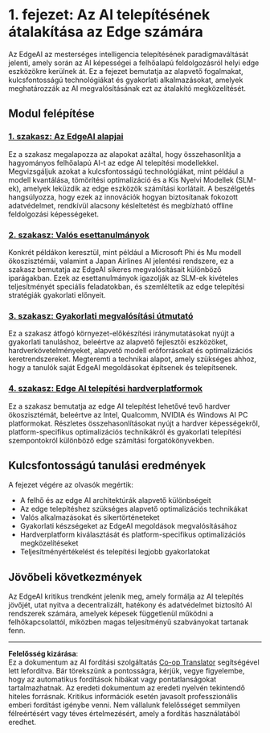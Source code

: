 <!--
CO_OP_TRANSLATOR_METADATA:
{
  "original_hash": "ddfe62b8e130979b7034bc6fbb7d510c",
  "translation_date": "2025-09-18T16:39:28+00:00",
  "source_file": "Module01/README.md",
  "language_code": "hu"
}
-->
# 1. fejezet: Az AI telepítésének átalakítása az Edge számára

Az EdgeAI az mesterséges intelligencia telepítésének paradigmaváltását jelenti, amely során az AI képességei a felhőalapú feldolgozásról helyi edge eszközökre kerülnek át. Ez a fejezet bemutatja az alapvető fogalmakat, kulcsfontosságú technológiákat és gyakorlati alkalmazásokat, amelyek meghatározzák az AI megvalósításának ezt az átalakító megközelítését.

## Modul felépítése

### [1. szakasz: Az EdgeAI alapjai](./01.EdgeAIFundamentals.md)
Ez a szakasz megalapozza az alapokat azáltal, hogy összehasonlítja a hagyományos felhőalapú AI-t az edge AI telepítési modellekkel. Megvizsgáljuk azokat a kulcsfontosságú technológiákat, mint például a modell kvantálása, tömörítési optimalizáció és a Kis Nyelvi Modellek (SLM-ek), amelyek leküzdik az edge eszközök számítási korlátait. A beszélgetés hangsúlyozza, hogy ezek az innovációk hogyan biztosítanak fokozott adatvédelmet, rendkívül alacsony késleltetést és megbízható offline feldolgozási képességeket.

### [2. szakasz: Valós esettanulmányok](./02.RealWorldCaseStudies.md)
Konkrét példákon keresztül, mint például a Microsoft Phi és Mu modell ökoszisztémái, valamint a Japan Airlines AI jelentési rendszere, ez a szakasz bemutatja az EdgeAI sikeres megvalósításait különböző iparágakban. Ezek az esettanulmányok igazolják az SLM-ek kivételes teljesítményét speciális feladatokban, és szemléltetik az edge telepítési stratégiák gyakorlati előnyeit.

### [3. szakasz: Gyakorlati megvalósítási útmutató](./03.PracticalImplementationGuide.md)
Ez a szakasz átfogó környezet-előkészítési iránymutatásokat nyújt a gyakorlati tanuláshoz, beleértve az alapvető fejlesztői eszközöket, hardverkövetelményeket, alapvető modell erőforrásokat és optimalizációs keretrendszereket. Megteremti a technikai alapot, amely szükséges ahhoz, hogy a tanulók saját EdgeAI megoldásokat építsenek és telepítsenek.

### [4. szakasz: Edge AI telepítési hardverplatformok](./04.EdgeDeployment.md)
Ez a szakasz bemutatja az edge AI telepítést lehetővé tevő hardver ökoszisztémát, beleértve az Intel, Qualcomm, NVIDIA és Windows AI PC platformokat. Részletes összehasonlításokat nyújt a hardver képességekről, platform-specifikus optimalizációs technikákról és gyakorlati telepítési szempontokról különböző edge számítási forgatókönyvekben.

## Kulcsfontosságú tanulási eredmények

A fejezet végére az olvasók megértik:
- A felhő és az edge AI architektúrák alapvető különbségeit
- Az edge telepítéshez szükséges alapvető optimalizációs technikákat
- Valós alkalmazásokat és sikertörténeteket
- Gyakorlati készségeket az EdgeAI megoldások megvalósításához
- Hardverplatform kiválasztását és platform-specifikus optimalizációs megközelítéseket
- Teljesítményértékelést és telepítési legjobb gyakorlatokat

## Jövőbeli következmények

Az EdgeAI kritikus trendként jelenik meg, amely formálja az AI telepítés jövőjét, utat nyitva a decentralizált, hatékony és adatvédelmet biztosító AI rendszerek számára, amelyek képesek függetlenül működni a felhőkapcsolattól, miközben magas teljesítményű szabványokat tartanak fenn.

---

**Felelősség kizárása**:  
Ez a dokumentum az AI fordítási szolgáltatás [Co-op Translator](https://github.com/Azure/co-op-translator) segítségével lett lefordítva. Bár törekszünk a pontosságra, kérjük, vegye figyelembe, hogy az automatikus fordítások hibákat vagy pontatlanságokat tartalmazhatnak. Az eredeti dokumentum az eredeti nyelvén tekintendő hiteles forrásnak. Kritikus információk esetén javasolt professzionális emberi fordítást igénybe venni. Nem vállalunk felelősséget semmilyen félreértésért vagy téves értelmezésért, amely a fordítás használatából eredhet.